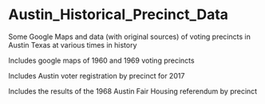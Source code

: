 # Austin_Historical_Precinct_Data
Some Google Maps and data (with original sources) of voting precincts in Austin Texas at various times in history

Includes google maps of 1960 and 1969 voting precincts

Includes Austin voter registration by precinct for 2017

Includes the results of the 1968 Austin Fair Housing referendum by precinct
